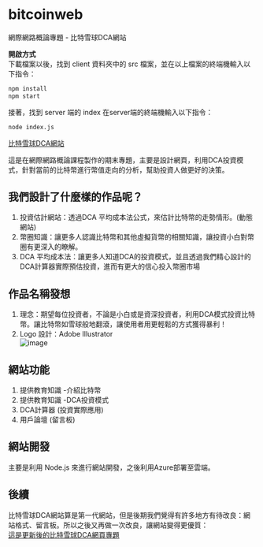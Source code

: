 # bitcoinweb
 網際網路概論專題 - 比特雪球DCA網站

**開啟方式**  
下載檔案以後，找到 client 資料夾中的 src 檔案，並在以上檔案的終端機輸入以下指令：  
```bash
npm install
npm start
```
接著，找到 server 端的 index 在server端的終端機輸入以下指令：  
```bash
node index.js
```
[比特雪球DCA網站](https://bitcoinwebapp.azurewebsites.net/?fbclid=IwAR1SyaN4RGs1uYxNPvsBm07o9ejUgBRG8inQy8P4uWIF0pdvYwqEqNUL0dM)  

這是在網際網路概論課程製作的期末專題，主要是設計網頁，利用DCA投資模式，針對當前的比特幣進行幣值走向的分析，幫助投資人做更好的決策。
## 我們設計了什麼樣的作品呢？
1. 投資估計網站：透過DCA 平均成本法公式，來估計比特幣的走勢情形。(動態網站)  
2. 幣圈知識：讓更多人認識比特幣和其他虛擬貨幣的相關知識，讓投資小白對幣圈有更深入的瞭解。 
3. DCA 平均成本法：讓更多人知道DCA的投資模式，並且透過我們精心設計的DCA計算器實際預估投資，進而有更大的信心投入幣圈市場  
## 作品名稱發想
1. 理念：期望每位投資者，不論是小白或是資深投資者，利用DCA模式投資比特幣。讓比特幣如雪球般地翻滾，讓使用者用更輕鬆的方式獲得暴利！
2. Logo 設計：Adobe Illustrator  
   ![image](https://github.com/user-attachments/assets/8e415aef-fd8c-4fdd-93c8-064932a92738)
## 網站功能
1. 提供教育知識  -介紹比特幣  
2. 提供教育知識  -DCA投資模式  
3. DCA計算器  (投資實際應用)  
4. 用戶論壇 (留言板)

## 網站開發
主要是利用 Node.js 來進行網站開發，之後利用Azure部署至雲端。 

## 後續
比特雪球DCA網站算是第一代網站，但是後期我們覺得有許多地方有待改良：網站格式、留言板。所以之後又再做一次改良，讓網站變得更優質：  
[這是更新後的比特雪球DCA網頁專題](https://github.com/PeiHsiuLu/Bitcoin)  
